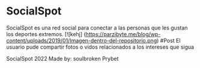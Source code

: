 # SocialSpot
SocialSpot es una red social para conectar a las personas que les gustan los deportes extremos.
[![kehj] (https://parzibyte.me/blog/wp-content/uploads/2019/01/Imagen-dentro-del-repositorio.png)
#Post
El usuario pude compartir fotos o vidos relacionados a los intereses que sigua


SocialSpot 2022
Made by:
 soulbroken
 Prybet
